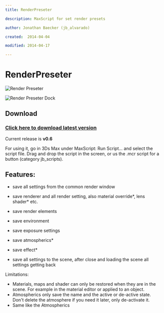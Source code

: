 ```yaml
---
title: RenderPreseter

description: MaxScript for set render presets

author: Jonathan Baecker (jb_alvarado)

created:  2014-04-04

modified: 2014-04-17

---
```


RenderPreseter
=========


![Render Preseter](http://www.pixelcrusher.de/files/RenderPreseter.png "RenderPreseter")


![Render Preseter Dock](http://www.pixelcrusher.de/files/RenderPreseter_dock.png "RenderPreseterDock")


Download
--------

### [Click here to download latest version](https://github.com/jb-alvarado/RenderPreseter/archive/master.zip)

Current release is **v0.6**

For using it, go in 3Ds Max under MaxScript: Run Script... and select the script file. 
Drag and drop the script in the screen, or us the .mcr script for a button (category jb_scripts).


Features:
--------

 - save all settings from the common render window
 - save renderer and all render setting, also material override*, lens shader* etc.
 - save render elements
 - save environment 
 - save exposure settings
 - save atmospherics*
 - save effect*
 
 - save all settings to the scene, after close and loading the scene all settings getting back
 
 
Limitations:
 - Materials, maps and shader can only be restored when they are in the scene. For example in the material editor or applied to an object.
 - Atmospherics only save the name and the active or de-active state. Don't delete the atmosphere if you need it later, only de-activate it.
 - Same like the Atmospherics


